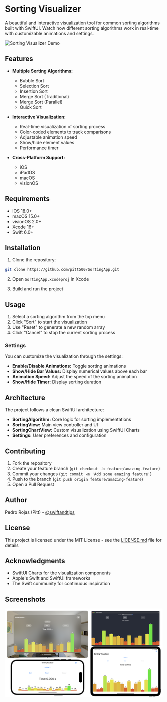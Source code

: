 # Sorting Visualizer

A beautiful and interactive visualization tool for common sorting algorithms built with SwiftUI. Watch how different sorting algorithms work in real-time with customizable animations and settings.

![Sorting Visualizer Demo](demo.gif)

## Features

- **Multiple Sorting Algorithms:**
  - Bubble Sort
  - Selection Sort
  - Insertion Sort
  - Merge Sort (Traditional)
  - Merge Sort (Parallel)
  - Quick Sort

- **Interactive Visualization:**
  - Real-time visualization of sorting process
  - Color-coded elements to track comparisons
  - Adjustable animation speed
  - Show/hide element values
  - Performance timer

- **Cross-Platform Support:**
  - iOS
  - iPadOS
  - macOS
  - visionOS

## Requirements

- iOS 18.0+
- macOS 15.0+
- visionOS 2.0+
- Xcode 16+
- Swift 6.0+

## Installation

1. Clone the repository:
```bash
git clone https://github.com/pitt500/SortingApp.git
```

2. Open `SortingApp.xcodeproj` in Xcode

3. Build and run the project

## Usage

1. Select a sorting algorithm from the top menu
2. Click "Sort" to start the visualization
3. Use "Reset" to generate a new random array
4. Click "Cancel" to stop the current sorting process

### Settings

You can customize the visualization through the settings:

- **Enable/Disable Animations:** Toggle sorting animations
- **Show/Hide Bar Values:** Display numerical values above each bar
- **Animation Speed:** Adjust the speed of the sorting animation
- **Show/Hide Timer:** Display sorting duration

## Architecture

The project follows a clean SwiftUI architecture:

- **SortingAlgorithm:** Core logic for sorting implementations
- **SortingView:** Main view controller and UI
- **SortingChartView:** Custom visualization using SwiftUI Charts
- **Settings:** User preferences and configuration

## Contributing

1. Fork the repository
2. Create your feature branch (`git checkout -b feature/amazing-feature`)
3. Commit your changes (`git commit -m 'Add some amazing feature'`)
4. Push to the branch (`git push origin feature/amazing-feature`)
5. Open a Pull Request

## Author

Pedro Rojas (Pitt) - [@swiftandtips](https://twitter.com/swiftandtips)

## License

This project is licensed under the MIT License - see the [LICENSE.md](LICENSE.md) file for details

## Acknowledgments

- SwiftUI Charts for the visualization components
- Apple's Swift and SwiftUI frameworks
- The Swift community for continuous inspiration

## Screenshots

![Screenshots](screenshots.png)
